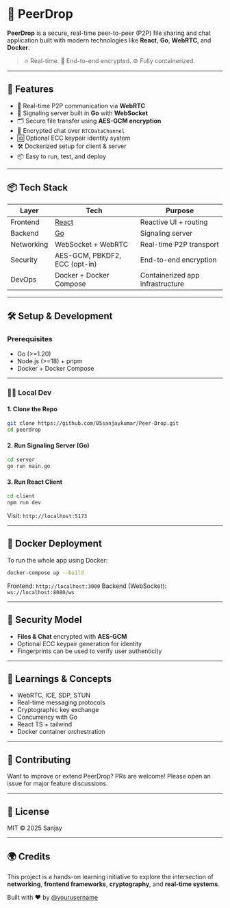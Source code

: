 # 📡 PeerDrop

**PeerDrop** is a secure, real-time peer-to-peer (P2P) file sharing and chat application built with modern technologies like **React**, **Go**, **WebRTC**, and **Docker**.

> 🔥 Real-time. 🔐 End-to-end encrypted. ⚙️ Fully containerized.

---

## 🚀 Features

- 🔌 Real-time P2P communication via **WebRTC**
- 🧭 Signaling server built in **Go** with **WebSocket**
- 🗂 Secure file transfer using **AES-GCM encryption**
- 💬 Encrypted chat over `RTCDataChannel`
- 🆔 Optional ECC keypair identity system
- 🛠 Dockerized setup for client & server
- 📦 Easy to run, test, and deploy

---

## 📦 Tech Stack

| Layer      | Tech                           | Purpose                          |
| ---------- | ------------------------------ | -------------------------------- |
| Frontend   | [React](https://react.dev/) | Reactive UI + routing            |
| Backend    | [Go](https://go.dev/)          | Signaling server                 |
| Networking | WebSocket + WebRTC             | Real-time P2P transport          |
| Security   | AES-GCM, PBKDF2, ECC (opt-in)  | End-to-end encryption            |
| DevOps     | Docker + Docker Compose        | Containerized app infrastructure |

---


## 🛠 Setup & Development

### Prerequisites

- Go (>=1.20)
- Node.js (>=18) + pnpm
- Docker + Docker Compose

---

### 🧑‍💻 Local Dev

#### 1. Clone the Repo

```bash
git clone https://github.com/05sanjaykumar/Peer-Drop.git
cd peerdrop
````

#### 2. Run Signaling Server (Go)

```bash
cd server
go run main.go
```

#### 3. Run React Client

```bash
cd client
npm run dev
```

Visit: `http://localhost:5173`

---

## 🐳 Docker Deployment

To run the whole app using Docker:

```bash
docker-compose up --build
```

Frontend: `http://localhost:3000`
Backend (WebSocket): `ws://localhost:8080/ws`

---

## 🔐 Security Model

* **Files & Chat** encrypted with **AES-GCM**
* Optional ECC keypair generation for identity
* Fingerprints can be used to verify user authenticity

---


## 🧠 Learnings & Concepts

* WebRTC, ICE, SDP, STUN
* Real-time messaging protocols
* Cryptographic key exchange
* Concurrency with Go
* React TS + tailwind
* Docker container orchestration

---

## 🤝 Contributing

Want to improve or extend PeerDrop? PRs are welcome! Please open an issue for major feature discussions.

---

## 📖 License

MIT © 2025 Sanjay

---

## 🌍 Credits

This project is a hands-on learning initiative to explore the intersection of **networking**, **frontend frameworks**, **cryptography**, and **real-time systems**.

Built with ❤️ by [@yourusername](https://github.com/yourusername)


